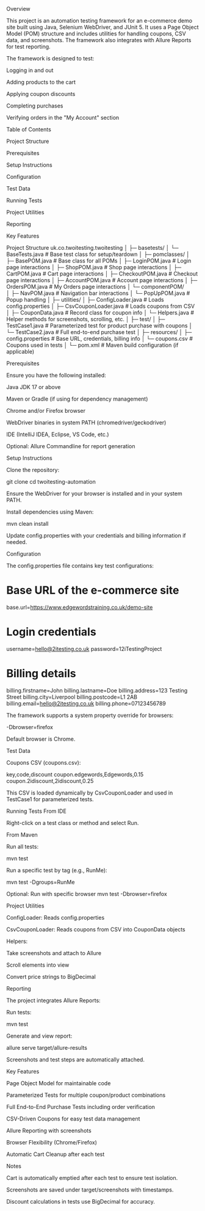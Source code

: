 Overview

This project is an automation testing framework for an e-commerce demo site built using Java, Selenium WebDriver, and JUnit 5. It uses a Page Object Model (POM) structure and includes utilities for handling coupons, CSV data, and screenshots. The framework also integrates with Allure Reports for test reporting.

The framework is designed to test:

Logging in and out

Adding products to the cart

Applying coupon discounts

Completing purchases

Verifying orders in the "My Account" section

Table of Contents

Project Structure

Prerequisites

Setup Instructions

Configuration

Test Data

Running Tests

Project Utilities

Reporting

Key Features

Project Structure
uk.co.twoitesting.twoitesting
│
├─ basetests/
│   └─ BaseTests.java          # Base test class for setup/teardown
│
├─ pomclasses/
│   ├─ BasePOM.java            # Base class for all POMs
│   ├─ LoginPOM.java           # Login page interactions
│   ├─ ShopPOM.java            # Shop page interactions
│   ├─ CartPOM.java            # Cart page interactions
│   ├─ CheckoutPOM.java        # Checkout page interactions
│   ├─ AccountPOM.java         # Account page interactions
│   ├─ OrdersPOM.java          # My Orders page interactions
│   └─ componentPOM/           
│       ├─ NavPOM.java         # Navigation bar interactions
│       └─ PopUpPOM.java       # Popup handling
│
├─ utilities/
│   ├─ ConfigLoader.java       # Loads config.properties
│   ├─ CsvCouponLoader.java    # Loads coupons from CSV
│   ├─ CouponData.java         # Record class for coupon info
│   └─ Helpers.java            # Helper methods for screenshots, scrolling, etc.
│
├─ test/
│   ├─ TestCase1.java          # Parameterized test for product purchase with coupons
│   └─ TestCase2.java          # Full end-to-end purchase test
│
├─ resources/
│   ├─ config.properties       # Base URL, credentials, billing info
│   └─ coupons.csv             # Coupons used in tests
│
└─ pom.xml                     # Maven build configuration (if applicable)

Prerequisites

Ensure you have the following installed:

Java JDK 17 or above

Maven or Gradle (if using for dependency management)

Chrome and/or Firefox browser

WebDriver binaries in system PATH (chromedriver/geckodriver)

IDE (IntelliJ IDEA, Eclipse, VS Code, etc.)

Optional: Allure Commandline for report generation

Setup Instructions

Clone the repository:

git clone <repo-url>
cd twoitesting-automation


Ensure the WebDriver for your browser is installed and in your system PATH.

Install dependencies using Maven:

mvn clean install


Update config.properties with your credentials and billing information if needed.

Configuration

The config.properties file contains key test configurations:

# Base URL of the e-commerce site
base.url=https://www.edgewordstraining.co.uk/demo-site

# Login credentials
username=hello@2itesting.co.uk
password=12iTestingProject

# Billing details
billing.firstname=John
billing.lastname=Doe
billing.address=123 Testing Street
billing.city=Liverpool
billing.postcode=L1 2AB
billing.email=hello@2itesting.co.uk
billing.phone=07123456789


The framework supports a system property override for browsers:

-Dbrowser=firefox


Default browser is Chrome.

Test Data

Coupons CSV (coupons.csv):

key,code,discount
coupon.edgewords,Edgewords,0.15
coupon.2idiscount,2idiscount,0.25


This CSV is loaded dynamically by CsvCouponLoader and used in TestCase1 for parameterized tests.

Running Tests
From IDE

Right-click on a test class or method and select Run.

From Maven

Run all tests:

mvn test


Run a specific test by tag (e.g., RunMe):

mvn test -Dgroups=RunMe

Optional: Run with specific browser
mvn test -Dbrowser=firefox

Project Utilities

ConfigLoader: Reads config.properties

CsvCouponLoader: Reads coupons from CSV into CouponData objects

Helpers:

Take screenshots and attach to Allure

Scroll elements into view

Convert price strings to BigDecimal

Reporting

The project integrates Allure Reports:

Run tests:

mvn test


Generate and view report:

allure serve target/allure-results


Screenshots and test steps are automatically attached.

Key Features

Page Object Model for maintainable code

Parameterized Tests for multiple coupon/product combinations

Full End-to-End Purchase Tests including order verification

CSV-Driven Coupons for easy test data management

Allure Reporting with screenshots

Browser Flexibility (Chrome/Firefox)

Automatic Cart Cleanup after each test

Notes

Cart is automatically emptied after each test to ensure test isolation.

Screenshots are saved under target/screenshots with timestamps.

Discount calculations in tests use BigDecimal for accuracy.
